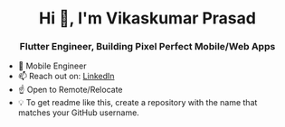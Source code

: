 <h1 align="center">Hi 👋, I'm Vikaskumar Prasad</h1>
<h3 align="center">Flutter Engineer, Building Pixel Perfect Mobile/Web Apps</h3>
<!-- <h3 align="center">Looking for a remote job 🧐? <a href="https://www.jobdistricts.com/">JobDistricts.com</a></h3> -->


- 🚀 Mobile Engineer
- 📫 Reach out on: <a href="https://linkedin.com/in/thornike">LinkedIn</a>
- ☝️ Open to Remote/Relocate
- 💡 To get readme like this, create a repository with the name that matches your GitHub username.
<!-- - 👨‍💻 More info is available on [tornike.dev](https://tornike.dev)
- 🤘 I don't give a 💩 about the "code of conduct" when people are suffering/dying
<!--
<h3 align="left">Connect with me:</h3>
<p align="left">
<a href="https://dev.to/tornike" target="blank"><img align="center" src="https://raw.githubusercontent.com/rahuldkjain/github-profile-readme-generator/master/src/images/icons/Social/devto.svg" alt="tornike" height="30" width="40" /></a>
<a href="https://twitter.com/thornike_" target="blank"><img align="center" src="https://raw.githubusercontent.com/rahuldkjain/github-profile-readme-generator/master/src/images/icons/Social/twitter.svg" alt="thornike_" height="30" width="40" /></a>
<a href="https://linkedin.com/in/thornike" target="blank"><img align="center" src="https://raw.githubusercontent.com/rahuldkjain/github-profile-readme-generator/master/src/images/icons/Social/linked-in-alt.svg" alt="thornike" height="30" width="40" /></a>
<a href="https://medium.com/@thornike" target="blank"><img align="center" src="https://raw.githubusercontent.com/rahuldkjain/github-profile-readme-generator/master/src/images/icons/Social/medium.svg" alt="@thornike" height="30" width="40" /></a>
</p>

<h3 align="left">Languages and Tools:</h3>
<p align="left"> <a href="https://dart.dev" target="_blank" rel="noreferrer"> <img src="https://www.vectorlogo.zone/logos/dartlang/dartlang-icon.svg" alt="dart" width="40" height="40"/> </a> <a href="https://www.figma.com/" target="_blank" rel="noreferrer"> <img src="https://www.vectorlogo.zone/logos/figma/figma-icon.svg" alt="figma" width="40" height="40"/> </a> <a href="https://firebase.google.com/" target="_blank" rel="noreferrer"> <img src="https://www.vectorlogo.zone/logos/firebase/firebase-icon.svg" alt="firebase" width="40" height="40"/> </a> <a href="https://flutter.dev" target="_blank" rel="noreferrer"> <img src="https://www.vectorlogo.zone/logos/flutterio/flutterio-icon.svg" alt="flutter" width="40" height="40"/> </a> <a href="https://git-scm.com/" target="_blank" rel="noreferrer"> <img src="https://www.vectorlogo.zone/logos/git-scm/git-scm-icon.svg" alt="git" width="40" height="40"/> </a> <a href="https://hive.apache.org/" target="_blank" rel="noreferrer"> <img src="https://www.vectorlogo.zone/logos/apache_hive/apache_hive-icon.svg" alt="hive" width="40" height="40"/> </a> <a href="https://kotlinlang.org" target="_blank" rel="noreferrer"> <img src="https://www.vectorlogo.zone/logos/kotlinlang/kotlinlang-icon.svg" alt="kotlin" width="40" height="40"/> </a> <a href="https://postman.com" target="_blank" rel="noreferrer"> <img src="https://www.vectorlogo.zone/logos/getpostman/getpostman-icon.svg" alt="postman" width="40" height="40"/> </a> </p>


<!---
<p align="left"> <img src="https://komarev.com/ghpvc/?username=tkko&label=Profile%20views&color=0e75b6&style=plastic" alt="tkko" /> </p>

[![Pinput](https://github-readme-stats.vercel.app/api/pin/?username=tkko&repo=Flutter_pinput&hide=cpp,c++,cmake,html&theme=vue-dark)](https://github.com/tkko/Flutter_pinput)
[![Dismissible Page](https://github-readme-stats.vercel.app/api/pin/?username=tkko&repo=Flutter_dismissible_page&hide=cpp,c++,cmake,html&theme=vue-dark)](https://github.com/tkko/Flutter_dismissible_page)
[![Flutter Smart Auth](https://github-readme-stats.vercel.app/api/pin/?username=tkko&repo=flutter_smart_auth&hide=cpp,c++,cmake,html&theme=vue-dark)](https://github.com/Tkko/flutter_smart_auth)
[![Top Freelance Platforms And Referrals](https://github-readme-stats.vercel.app/api/pin/?username=tkko&repo=top_freelance_platforms_and_referrals&theme=vue-dark)](https://github.com/tkko/top_freelance_platforms_and_referrals)
--->
<!--
![dd](https://github-readme-stats.vercel.app/api?username=tkko&show_icons=true&locale=en&theme=vue-dark)
![dss](https://github-readme-streak-stats.herokuapp.com/?user=tkko&theme=vue-dark)
<!--
<a href="https://www.jobdistricts.com/"><img width="100%" alt="Top freelance platforms for developers" src="https://user-images.githubusercontent.com/26390946/218305238-66ecc2cc-f304-4157-971d-98251336e278.png"/></a>-->
